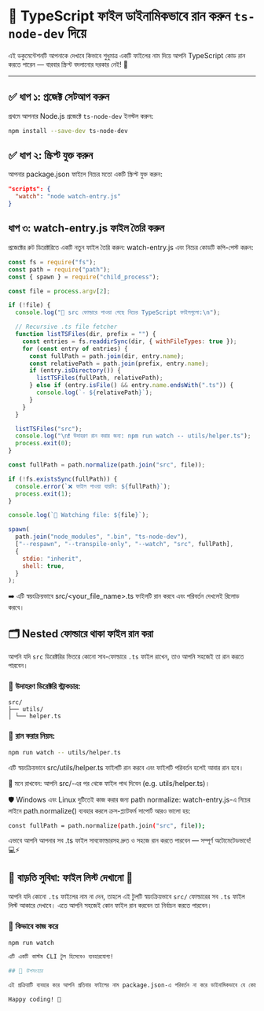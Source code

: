 # 🚀 TypeScript ফাইল ডাইনামিকভাবে রান করুন `ts-node-dev` দিয়ে

এই ডকুমেন্টেশনটি আপনাকে দেখাবে কিভাবে শুধুমাত্র একটি ফাইলের নাম দিয়ে আপনি TypeScript কোড রান করতে পারেন — বারবার স্ক্রিপ্ট বদলানোর দরকার নেই! 🧠

---

## ✅ ধাপ ১: প্রজেক্ট সেটআপ করুন

প্রথমে আপনার Node.js প্রজেক্টে `ts-node-dev` ইনস্টল করুন:

```bash
npm install --save-dev ts-node-dev
```

## ✅ ধাপ ২: স্ক্রিপ্ট যুক্ত করুন

আপনার package.json ফাইলে নিচের মতো একটি স্ক্রিপ্ট যুক্ত করুন:

```json
"scripts": {
  "watch": "node watch-entry.js"
}

```

## ধাপ ৩: watch-entry.js ফাইল তৈরি করুন

প্রজেক্টের রুট ডিরেক্টরিতে একটি নতুন ফাইল তৈরি করুন: watch-entry.js
এবং নিচের কোডটি কপি-পেস্ট করুন:

```js
const fs = require("fs");
const path = require("path");
const { spawn } = require("child_process");

const file = process.argv[2];

if (!file) {
  console.log("📂 src ফোল্ডারে পাওয়া গেছে নিচের TypeScript ফাইলগুলো:\n");

  // Recursive .ts file fetcher
  function listTSFiles(dir, prefix = "") {
    const entries = fs.readdirSync(dir, { withFileTypes: true });
    for (const entry of entries) {
      const fullPath = path.join(dir, entry.name);
      const relativePath = path.join(prefix, entry.name);
      if (entry.isDirectory()) {
        listTSFiles(fullPath, relativePath);
      } else if (entry.isFile() && entry.name.endsWith(".ts")) {
        console.log(`- ${relativePath}`);
      }
    }
  }

  listTSFiles("src");
  console.log("\n❗ উদাহরণ রান করার জন্য: npm run watch -- utils/helper.ts");
  process.exit(0);
}

const fullPath = path.normalize(path.join("src", file));

if (!fs.existsSync(fullPath)) {
  console.error(`❌ ফাইল পাওয়া যায়নি: ${fullPath}`);
  process.exit(1);
}

console.log(`🚀 Watching file: ${file}`);

spawn(
  path.join("node_modules", ".bin", "ts-node-dev"),
  ["--respawn", "--transpile-only", "--watch", "src", fullPath],
  {
    stdio: "inherit",
    shell: true,
  }
);
```

➡️ এটি স্বয়ংক্রিয়ভাবে src/<your_file_name>.ts ফাইলটি রান করবে এবং পরিবর্তন দেখলেই রিলোড করবে।

## 🗂️ Nested ফোল্ডারে থাকা ফাইল রান করা

আপনি যদি `src` ডিরেক্টরির ভিতরে কোনো সাব-ফোল্ডারে `.ts` ফাইল রাখেন, তাও আপনি সহজেই তা রান করতে পারবেন।

### 📁 উদাহরণ ডিরেক্টরি স্ট্রাকচার:

```code
src/
├── utils/
│ └── helper.ts
```

### 🚀 রান করার নিয়ম:

```bash
npm run watch -- utils/helper.ts
```

এটি স্বয়ংক্রিয়ভাবে src/utils/helper.ts ফাইলটি রান করবে এবং ফাইলটি পরিবর্তন হলেই আবার রান হবে।

🧠 মনে রাখবেন: আপনি src/-এর পর থেকে ফাইল পাথ দিবেন (e.g. utils/helper.ts)।

🛡️ Windows এবং Linux দুটিতেই কাজ করার জন্য path normalize:
watch-entry.js-এ নিচের লাইনে path.normalize() ব্যবহার করলে ক্রস-প্ল্যাটফর্ম সাপোর্ট আরও ভালো হয়:

```bash
const fullPath = path.normalize(path.join("src", file));
```

এভাবে আপনি আপনার সব .ts ফাইল সাবফোল্ডারসহ দ্রুত ও সহজে রান করতে পারবেন — সম্পূর্ণ অটোমেটেডভাবে! 💻⚡

## 🎁 বাড়তি সুবিধা: ফাইল লিস্ট দেখানো 🎯

আপনি যদি কোনো `.ts` ফাইলের নাম না দেন, তাহলে এই টুলটি স্বয়ংক্রিয়ভাবে `src/` ফোল্ডারের সব `.ts` ফাইল লিস্ট আকারে দেখাবে। এতে আপনি সহজেই কোন ফাইল রান করবেন তা নির্বাচন করতে পারবেন।

### 🧪 কিভাবে কাজ করে

```bash
npm run watch

এটি একটি কাস্টম CLI টুল হিসেবেও ব্যবহারযোগ্য!

## 🎯 উপসংহার

এই প্রক্রিয়াটি ব্যবহার করে আপনি প্রতিবার ফাইলের নাম package.json-এ পরিবর্তন না করে ডাইনামিকভাবে যে কোনো .ts ফাইল রান করতে পারবেন খুব সহজে ও পেশাদারভাবে। 🧩

Happy coding! 🚀
```
